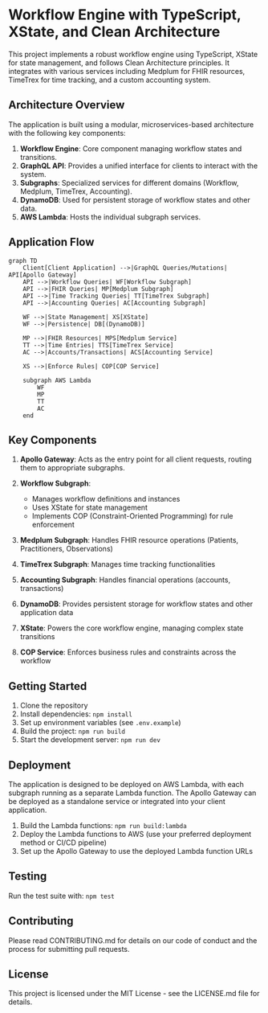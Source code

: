 # Workflow Engine with TypeScript, XState, and Clean Architecture

This project implements a robust workflow engine using TypeScript, XState for state management, and follows Clean Architecture principles. It integrates with various services including Medplum for FHIR resources, TimeTrex for time tracking, and a custom accounting system.

## Architecture Overview

The application is built using a modular, microservices-based architecture with the following key components:

1. **Workflow Engine**: Core component managing workflow states and transitions.
2. **GraphQL API**: Provides a unified interface for clients to interact with the system.
3. **Subgraphs**: Specialized services for different domains (Workflow, Medplum, TimeTrex, Accounting).
4. **DynamoDB**: Used for persistent storage of workflow states and other data.
5. **AWS Lambda**: Hosts the individual subgraph services.

## Application Flow

```mermaid
graph TD
    Client[Client Application] -->|GraphQL Queries/Mutations| API[Apollo Gateway]
    API -->|Workflow Queries| WF[Workflow Subgraph]
    API -->|FHIR Queries| MP[Medplum Subgraph]
    API -->|Time Tracking Queries| TT[TimeTrex Subgraph]
    API -->|Accounting Queries| AC[Accounting Subgraph]
    
    WF -->|State Management| XS[XState]
    WF -->|Persistence| DB[(DynamoDB)]
    
    MP -->|FHIR Resources| MPS[Medplum Service]
    TT -->|Time Entries| TTS[TimeTrex Service]
    AC -->|Accounts/Transactions| ACS[Accounting Service]
    
    XS -->|Enforce Rules| COP[COP Service]
    
    subgraph AWS Lambda
        WF
        MP
        TT
        AC
    end
```

## Key Components

1. **Apollo Gateway**: Acts as the entry point for all client requests, routing them to appropriate subgraphs.

2. **Workflow Subgraph**: 
   - Manages workflow definitions and instances
   - Uses XState for state management
   - Implements COP (Constraint-Oriented Programming) for rule enforcement

3. **Medplum Subgraph**: Handles FHIR resource operations (Patients, Practitioners, Observations)

4. **TimeTrex Subgraph**: Manages time tracking functionalities

5. **Accounting Subgraph**: Handles financial operations (accounts, transactions)

6. **DynamoDB**: Provides persistent storage for workflow states and other application data

7. **XState**: Powers the core workflow engine, managing complex state transitions

8. **COP Service**: Enforces business rules and constraints across the workflow

## Getting Started

1. Clone the repository
2. Install dependencies: `npm install`
3. Set up environment variables (see `.env.example`)
4. Build the project: `npm run build`
5. Start the development server: `npm run dev`

## Deployment

The application is designed to be deployed on AWS Lambda, with each subgraph running as a separate Lambda function. The Apollo Gateway can be deployed as a standalone service or integrated into your client application.

1. Build the Lambda functions: `npm run build:lambda`
2. Deploy the Lambda functions to AWS (use your preferred deployment method or CI/CD pipeline)
3. Set up the Apollo Gateway to use the deployed Lambda function URLs

## Testing

Run the test suite with: `npm test`

## Contributing

Please read CONTRIBUTING.md for details on our code of conduct and the process for submitting pull requests.

## License

This project is licensed under the MIT License - see the LICENSE.md file for details.